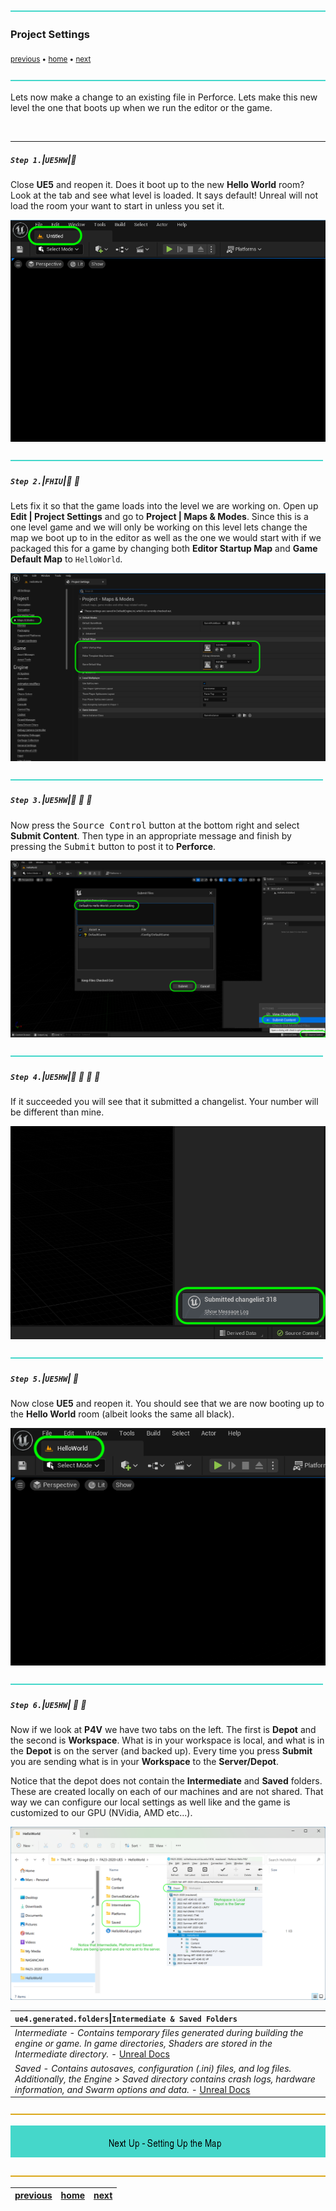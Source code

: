 ![](../images/line3.png)

### Project Settings

<sub>[previous](../adding-p4/README.md#user-content-adding-file-to-perforce) • [home](../README.md#user-content-ue4-hello-world) • [next](../setting-map/README.md#user-content-setting-up-the-map)</sub>

![](../images/line3.png)

Lets now make a change to an existing file in Perforce.  Lets make this new level the one that boots up when we run the editor or the game.

<br>

---


##### `Step 1.`\|`UE5HW`|:small_blue_diamond:

Close **UE5** and reopen it.  Does it boot up to the new **Hello World** room?  Look at the tab and see what level is loaded.  It says default! Unreal will not load the room your want to start in unless you set it.

![default level load](images/defaultLevel.png)

![](../images/line2.png)

##### `Step 2.`\|`FHIU`|:small_blue_diamond: :small_blue_diamond: 

Lets fix it so that the game loads into the level we are working on.  Open up **Edit | Project Settings** and go to **Project | Maps & Modes**. Since this is a one level game and we will only be working on this level lets change the map we boot up to in the editor as well as the one we would start with if we packaged this for a game by changing both **Editor Startup Map** and **Game Default Map** to `HelloWorld`.

![change default startup map](images/changeDefault.png)

![](../images/line2.png)

##### `Step 3.`\|`UE5HW`|:small_blue_diamond: :small_blue_diamond: :small_blue_diamond:

Now press the <kbd>Source Control</kbd> button at the bottom right and select **Submit Content**.  Then type in an appropriate message and finish by pressing the <kbd>Submit</kbd> button to post it to **Perforce**.

![Commit change to P4](images/commitToP4.png)

![](../images/line2.png)

##### `Step 4.`\|`UE5HW`|:small_blue_diamond: :small_blue_diamond: :small_blue_diamond: :small_blue_diamond:

If it succeeded you will see that it submitted a changelist.  Your number will be different than mine.

![GitHub name file LICNESE](images/submitChangelist.png)

![](../images/line2.png)

##### `Step 5.`\|`UE5HW`| :small_orange_diamond:

 Now close **UE5** and reopen it.  You should see that we are now booting up to the **Hello World** room (albeit looks the same all black).

![boot up to hello world map](images/hw.png)

![](../images/line2.png)

##### `Step 6.`\|`UE5HW`| :small_orange_diamond: :small_blue_diamond:

Now if we look at **P4V** we have two tabs on the left.  The first is **Depot** and the second is **Workspace**.  What is in your workspace is local, and what is in the **Depot** is on the server (and backed up).  Every time you press **Submit** you are sending what is in your **Workspace** to the **Server/Depot**.  

Notice that the depot does not contain the **Intermediate** and **Saved** folders.  These are created locally on each of our machines and are not shared.  That way we can configure our local settings as well like and the game is customized to our GPU (NVidia, AMD etc...). 

![file structure Unreal](images/files.png)

| `ue4.generated.folders`\|`Intermediate & Saved Folders`| 
| :--- |
| *Intermediate - Contains temporary files generated during building the engine or game. In game directories, Shaders are stored in the Intermediate directory.* - [Unreal Docs](https://docs.unrealengine.com/en-us/Engine/Basics/DirectoryStructure)|
|*Saved - Contains autosaves, configuration (.ini) files, and log files. Additionally, the Engine > Saved directory contains crash logs, hardware information, and Swarm options and data.* - [Unreal Docs](https://docs.unrealengine.com/en-us/Engine/Basics/DirectoryStructure)|


![](../images/line.png)

![next up setting up the map](images/banner.png)

![](../images/line.png)

| [previous](../adding-p4/README.md#user-content-adding-file-to-perforce)| [home](../README.md#user-content-ue4-hello-world) | [next](../setting-map/README.md#user-content-setting-up-the-map)|
|---|---|---|
